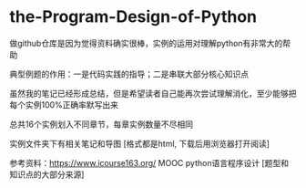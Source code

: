 # the-Program-Design-of-Python
做github仓库是因为觉得资料确实很棒，实例的运用对理解python有非常大的帮助

典型例题的作用：一是代码实践的指导；二是串联大部分核心知识点

虽然我的笔记已经形成总结，但是希望读者自己能再次尝试理解消化，至少能够把每个实例100%正确率默写出来

总共16个实例划入不同章节，每章实例数量不尽相同

实例文件夹下有相关笔记和导图 [格式都是html, 下载后用浏览器打开阅读]

参考资料：https://www.icourse163.org/  MOOC python语言程序设计  [题型和知识点的大部分来源]
